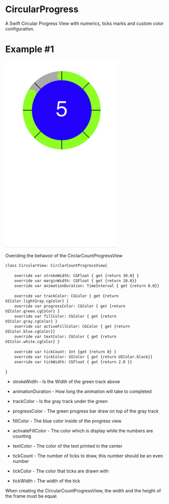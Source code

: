 # CircularProgress
A Swift Circular Progress View with numerics, ticks marks and custom color configuration.

# Example #1

![Example #1](Example-1a.png)

Overiding the behavoir of the CirclarCountProgressView

```
class CircularView: CirclarCountProgressView{
    
    override var strokeWidth: CGFloat { get {return 30.0} }
    override var marginWidth: CGFloat { get {return 10.0}}
    override var animationDuration: TimeInterval { get {return 8.0}}

    override var trackColor: CGColor { get {return UIColor.lightGray.cgColor} }
    override var progressColor: CGColor { get {return UIColor.green.cgColor} }
    override var fillColor: CGColor { get {return UIColor.gray.cgColor} }
    override var activeFillColor: CGColor { get {return UIColor.blue.cgColor}}
    override var textColor: CGColor { get {return UIColor.white.cgColor} }

    override var tickCount: Int {get {return 8} }
    override var tickColor: UIColor { get {return UIColor.black}}
    override var tickWidth: CGFloat { get {return 2.0 }}

}
```

* strokeWidth -  Is the Width of the green track above
* animationDuration -  How long the animation will take to completed

* trackColor - Is the gray track under the green
* progressColor - The green progress bar draw on top of the gray track
* fillColor - The blue color inside of the progress view
* activateFillColor - The color which is display while the numbers are counting
* textColor - The color of the text printed in the center

* tickCount - The number of ticks to draw, this number should be an even number
* tickColor - The color that ticks are drawn with
* tickWidth - The width of the tick

When creating the CircularCountProgressView, the width and the height of the frame must be equal.

